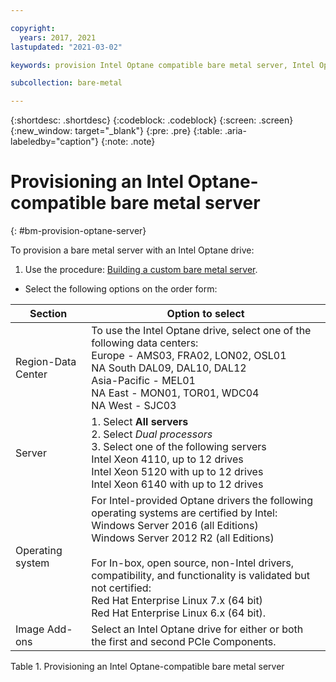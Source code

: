 ```yaml
---

copyright:
  years: 2017, 2021
lastupdated: "2021-03-02"

keywords: provision Intel Optane compatible bare metal server, Intel Optane, optane

subcollection: bare-metal

---
```


{:shortdesc: .shortdesc}
{:codeblock: .codeblock}
{:screen: .screen}
{:new_window: target="_blank"}
{:pre: .pre}
{:table: .aria-labeledby="caption"}
{:note: .note}

# Provisioning an Intel Optane-compatible bare metal server
{: #bm-provision-optane-server}

To provision a bare metal server with an Intel Optane drive:
1. Use the procedure: [Building a custom bare metal server](/docs/bare-metal?topic=bare-metal-ordering-baremetal-server).
* Select the following options on the order form:

| Section | Option to select |
|------|------|
|Region-Data Center|To use the Intel Optane drive, select one of the following data centers:<br>Europe - AMS03, FRA02, LON02, OSL01<br>NA South DAL09, DAL10, DAL12<br>Asia-Pacific - MEL01<br>NA East - MON01, TOR01, WDC04<br>NA West - SJC03<br>|
|Server|1. Select **All servers**<br>2. Select *Dual processors*<br>3. Select one of the following servers<br>Intel Xeon 4110, up to 12 drives<br>Intel Xeon 5120  with up to 12 drives<br>Intel Xeon 6140  with up to 12 drives|
|Operating system|For Intel-provided Optane drivers the following operating systems are certified by Intel:<br>Windows Server 2016 (all Editions)<br>Windows Server 2012 R2 (all Editions)<br><br>For In-box, open source, non-Intel drivers, compatibility, and functionality is validated but not certified:<br>Red Hat Enterprise Linux 7.x (64 bit)<br>Red Hat Enterprise Linux 6.x (64 bit).
|Image Add-ons| Select an Intel Optane drive for either or both the first and second PCIe Components.|

<caption>Table 1. Provisioning an Intel Optane-compatible bare metal server</caption>

